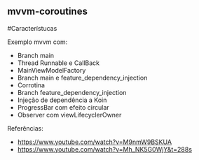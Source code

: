 ## mvvm-coroutines

#Característucas

Exemplo mvvm com:
* Branch main
* Thread Runnable e CallBack
* MainViewModelFactory
* Branch main e feature_dependency_injection
* Corrotina
* Branch feature_dependency_injection
* Injeção de dependência a Koin
* ProgressBar com efeito circular
* Observer com viewLifecyclerOwner

Referências:
* https://www.youtube.com/watch?v=M9nmW9BSKUA
* https://www.youtube.com/watch?v=Mh_NK5G0WjY&t=288s
